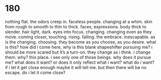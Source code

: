 # 180

nothing flat. the odors creep in. faceless people. changing at a whim. skin from rough to smooth to thin to thick. faces, expressions. body thick to slender. hair light, dark. eyes into focus. changing. changing even as they move. coming closer, touching. rising. falling. the embrace. inescapable. as is the changing. choosing. they become as you choose, as you desire. what is this? how did i come here, why is this blank shapeshifter pursuing me? i should be more scared but it’s a turn-on. they change as i think. i change them. why? this place. i see only one of those beings. why does it pursue me? what does it want? or does it only reflect what i want? what do i want? if i let it get close enough maybe it will tell me. but then there will be no escape. do i let it come close? 